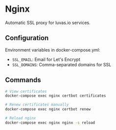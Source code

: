 # Nginx

Automatic SSL proxy for luvas.io services.

## Configuration

Environment variables in docker-compose.yml:
- `SSL_EMAIL`: Email for Let's Encrypt
- `SSL_DOMAINS`: Comma-separated domains for SSL

## Commands

```bash
# View certificates
docker-compose exec nginx certbot certificates

# Renew certificates manually
docker-compose exec nginx certbot renew

# Reload nginx
docker-compose exec nginx nginx -s reload
```
